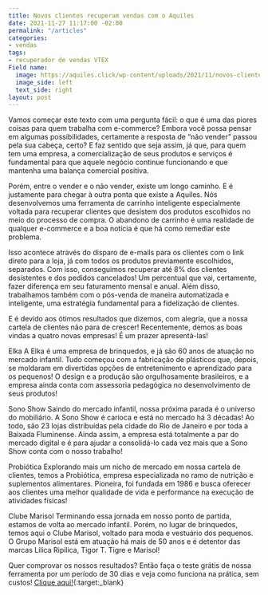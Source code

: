 ```yaml
---
title: Novos clientes recuperam vendas com o Aquiles
date: 2021-11-27 11:17:00 -02:00
permalink: "/articles"
categories:
- vendas
tags:
- recuperador de vendas VTEX
Field name:
  image: https://aquiles.click/wp-content/uploads/2021/11/novos-clientes-1200x480.jpg
  image_side: left
  text_side: right
layout: post
---
```


Vamos começar este texto com uma pergunta fácil: o que é uma das piores coisas para quem trabalha com e-commerce? Embora você possa pensar em algumas possibilidades, certamente a resposta de “não vender” passou pela sua cabeça, certo? E faz sentido que seja assim, já que, para quem tem uma empresa, a comercialização de seus produtos e serviços é fundamental para que aquele negócio continue funcionando e que mantenha uma balança comercial positiva. 

Porém, entre o vender e o não vender, existe um longo caminho. E é justamente para chegar à outra ponta que existe a Aquiles. Nós desenvolvemos uma ferramenta de carrinho inteligente especialmente voltada para recuperar clientes que desistem dos produtos escolhidos no meio do processo de compra. O abandono de carrinho é uma realidade de qualquer e-commerce e a boa notícia é que há como remediar este problema. 

Isso acontece através do disparo de e-mails para os clientes com o link direto para a loja, já com todos os produtos previamente escolhidos, separados. Com isso, conseguimos recuperar até 8% dos clientes desistentes e dos pedidos cancelados! Um percentual que vai, certamente, fazer diferença em seu faturamento mensal e anual. Além disso, trabalhamos também com o pós-venda de maneira automatizada e inteligente, uma estratégia fundamental para a fidelização de clientes. 

E é devido aos ótimos resultados que dizemos, com alegria, que a nossa cartela de clientes não para de crescer! Recentemente, demos as boas vindas a quatro novas empresas! É um prazer apresentá-las!

Elka
A Elka é uma empresa de brinquedos, e já são 60 anos de atuação no mercado infantil. Tudo começou com a fabricação de plásticos que, depois, se moldaram em divertidas opções de entretenimento e aprendizado para os pequenos! O design e a produção são orgulhosamente brasileiros, e a empresa ainda conta com assessoria pedagógica no desenvolvimento de seus produtos!

Sono Show
Saindo do mercado infantil, nossa próxima parada é o universo do mobiliário. A Sono Show é carioca e está no mercado há 3 décadas! Ao todo, são 23 lojas distribuídas pela cidade do Rio de Janeiro e por toda a Baixada Fluminense. Ainda assim, a empresa está totalmente a par do mercado digital e é para ajudar a consolidá-lo cada vez mais que a Sono Show conta com o nosso trabalho!

Probiótica
Explorando mais um nicho de mercado em nossa cartela de clientes, temos a Probiótica, empresa especializada no ramo de nutrição e suplementos alimentares. Pioneira, foi fundada em 1986 e busca oferecer aos clientes uma melhor qualidade de vida e performance na execução de atividades físicas!

Clube Marisol
Terminando essa jornada em nosso ponto de partida, estamos de volta ao mercado infantil. Porém, no lugar de brinquedos, temos aqui o Clube Marisol, voltado para moda e vestuário dos pequenos. O Grupo Marisol está em atuação há mais de 50 anos e é detentor das marcas Lilica Ripilica, Tigor T. Tigre e Marisol!

Quer comprovar os nossos resultados? Então faça o teste grátis de nossa ferramenta por um período de 30 dias e veja como funciona na prática, sem custos! [Clique aqui!](http://aquiles.click){:target:_blank}